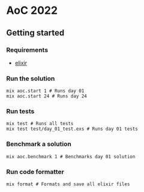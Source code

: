 # AoC 2022

## Getting started

### Requirements

- [elixir](https://elixir-lang.org/install.html)

### Run the solution

```shell
mix aoc.start 1 # Runs day 01
mix aoc.start 24 # Runs day 24
```

### Run tests

```shell
mix test # Runs all tests
mix test test/day_01_test.exs # Runs day 01 tests
```

### Benchmark a solution

```shell
mix aoc.benchmark 1 # Benchmarks day 01 solution
```

### Run code formatter

```shell
mix format # Formats and save all elixir files
```
